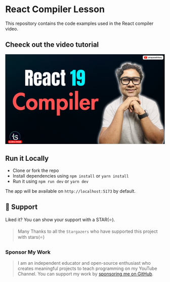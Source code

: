 # React Compiler Lesson

This repository contains the code examples used in the React compiler video.

## Cheeck out the video tutorial

[![React 19 Compiler](./video-thumbnail.png)](https://youtu.be/bdWUVp0TbTU)

## Run it Locally

- Clone or fork the repo
- Install dependencies using `npm install` or `yarn install`
- Run it using `npm run dev` or `yarn dev`

The app will be available on `http://localhost:5173` by default.

## 🫶 Support
Liked it? You can show your support with a STAR(⭐).

> Many Thanks to all the `Stargazers` who have supported this project with stars(⭐)

### Sponsor My Work

> I am an independent educator and open-source enthusiast who creates meaningful projects to teach programming on my YouTube Channel. You can support my work by [sponsoring me on GitHub](https://github.com/sponsors/atapas).
